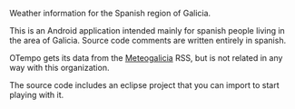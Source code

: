 Weather information for the Spanish region of Galicia.

This is an Android application intended mainly for spanish people living in the area of Galicia. Source code comments are written entirely in spanish.

OTempo gets its data from the [Meteogalicia](http://www.meteogalicia.es) RSS, but is not related in any way with this organization.

The source code includes an eclipse project that you can import to start playing with it.

